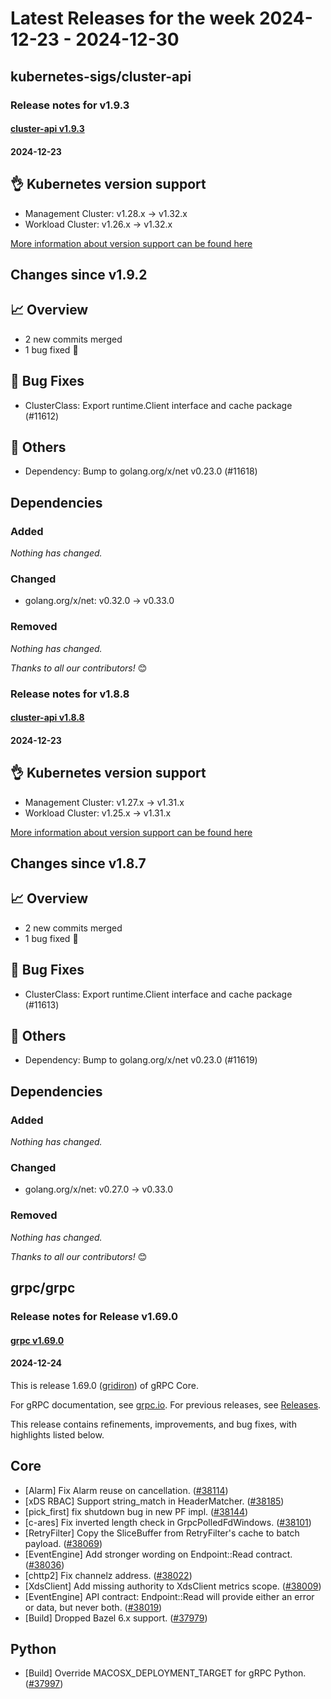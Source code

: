 # Latest Releases for the week 2024-12-23 - 2024-12-30   
## kubernetes-sigs/cluster-api  
### Release notes for v1.9.3  
#### [cluster-api v1.9.3](https://github.com/kubernetes-sigs/cluster-api/releases/tag/v1.9.3)  
#### 2024-12-23  
## 👌 Kubernetes version support

- Management Cluster: v1.28.x -> v1.32.x
- Workload Cluster: v1.26.x -> v1.32.x

[More information about version support can be found here](https://cluster-api.sigs.k8s.io/reference/versions.html)

## Changes since v1.9.2
## :chart_with_upwards_trend: Overview
- 2 new commits merged
- 1 bug fixed 🐛

## :bug: Bug Fixes
- ClusterClass: Export runtime.Client interface and cache package (#11612)

## :seedling: Others
- Dependency: Bump to golang.org/x/net v0.23.0 (#11618)

## Dependencies

### Added
_Nothing has changed._

### Changed
- golang.org/x/net: v0.32.0 → v0.33.0

### Removed
_Nothing has changed._

_Thanks to all our contributors!_ 😊
  
### Release notes for v1.8.8  
#### [cluster-api v1.8.8](https://github.com/kubernetes-sigs/cluster-api/releases/tag/v1.8.8)  
#### 2024-12-23  
## 👌 Kubernetes version support

- Management Cluster: v1.27.x -> v1.31.x
- Workload Cluster: v1.25.x -> v1.31.x

[More information about version support can be found here](https://cluster-api.sigs.k8s.io/reference/versions.html)

## Changes since v1.8.7
## :chart_with_upwards_trend: Overview
- 2 new commits merged
- 1 bug fixed 🐛

## :bug: Bug Fixes
- ClusterClass: Export runtime.Client interface and cache package (#11613)

## :seedling: Others
- Dependency: Bump to golang.org/x/net v0.23.0 (#11619)

## Dependencies

### Added
_Nothing has changed._

### Changed
- golang.org/x/net: v0.27.0 → v0.33.0

### Removed
_Nothing has changed._

_Thanks to all our contributors!_ 😊
  
## grpc/grpc  
### Release notes for Release v1.69.0  
#### [grpc v1.69.0](https://github.com/grpc/grpc/releases/tag/v1.69.0)  
#### 2024-12-24  
This is release 1.69.0 ([gridiron](https://github.com/grpc/grpc/blob/master/doc/g_stands_for.md)) of gRPC Core.

For gRPC documentation, see [grpc.io](https://grpc.io/). For previous releases, see [Releases](https://github.com/grpc/grpc/releases).

This release contains refinements, improvements, and bug fixes, with highlights listed below.


Core
---

-  [Alarm] Fix Alarm reuse on cancellation. ([#38114](https://github.com/grpc/grpc/pull/38114))
-  [xDS RBAC] Support string_match in HeaderMatcher. ([#38185](https://github.com/grpc/grpc/pull/38185))
-  [pick_first] fix shutdown bug in new PF impl. ([#38144](https://github.com/grpc/grpc/pull/38144))
-  [c-ares] Fix inverted length check in GrpcPolledFdWindows. ([#38101](https://github.com/grpc/grpc/pull/38101))
-  [RetryFilter] Copy the SliceBuffer from RetryFilter's cache to batch payload. ([#38069](https://github.com/grpc/grpc/pull/38069))
-  [EventEngine] Add stronger wording on Endpoint::Read contract. ([#38036](https://github.com/grpc/grpc/pull/38036))
-  [chttp2] Fix channelz address. ([#38022](https://github.com/grpc/grpc/pull/38022))
-  [XdsClient] Add missing authority to XdsClient metrics scope. ([#38009](https://github.com/grpc/grpc/pull/38009))
-  [EventEngine] API contract: Endpoint::Read will provide either an error or data, but never both. ([#38019](https://github.com/grpc/grpc/pull/38019))
-  [Build] Dropped Bazel 6.x support. ([#37979](https://github.com/grpc/grpc/pull/37979))

Python
---

-  [Build] Override MACOSX_DEPLOYMENT_TARGET for gRPC Python. ([#37997](https://github.com/grpc/grpc/pull/37997))

  
